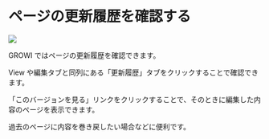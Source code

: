 # ページの更新履歴を確認する

![](/assets/images/history.png)

GROWI ではページの更新履歴を確認できます。

View や編集タブと同列にある「更新履歴」タブをクリックすることで確認できます。

「このバージョンを見る」リンクをクリックすることで、そのときに編集した内容のページを表示できます。

過去のページに内容を巻き戻したい場合などに便利です。
